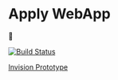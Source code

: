 # Apply WebApp
:wave:

[![Build Status](https://travis-ci.org/mkitt/apply-webapp.svg?branch=master)](https://travis-ci.org/mkitt/apply-webapp)

[Invision Prototype](https://projects.invisionapp.com//share/87BC70RUV#/screens/229103338)
